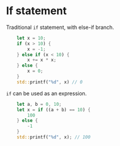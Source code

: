 # If statement

Traditional `if` statement, with else-if branch.
```rust
    let x = 10;
    if (x > 10) {
        x = -1;
    } else if (x < 10) {
        x += x * x;
    } else {
        x = 0;
    }
    std::printf("%d", x) // 0
```

`if` can be used as an expression.
```rust
    let a, b = 0, 10;
    let x = if ((a + b) == 10) {
        100
    } else {
        -1
    } 
    std::printf("%d", x); // 100
```
